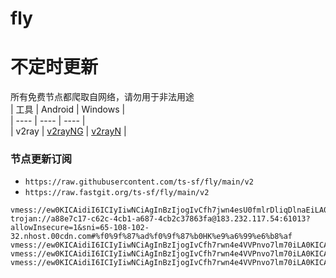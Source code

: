 # fly
# 不定时更新
所有免费节点都爬取自网络，请勿用于非法用途  
|  工具  | Android  | Windows  |  
|  ----  | ----   | ----  |  
| v2ray  | [v2rayNG](https://github.com/2dust/v2rayNG/releases) | [v2rayN](https://github.com/2dust/v2rayN/releases) |  
  
### 节点更新订阅  
- `https://raw.githubusercontent.com/ts-sf/fly/main/v2`  
- `https://raw.fastgit.org/ts-sf/fly/main/v2`  
``` 
vmess://ew0KICAidiI6ICIyIiwNCiAgInBzIjogIvCfh7jwn4esU0fmlrDliqDlnaEiLA0KICAiYWRkIjogIjQ1LjEzMS4yNDguMTg5IiwNCiAgInBvcnQiOiAiNDc0MDkiLA0KICAiaWQiOiAiNGFlZTNmNzAtMmQwMC00MjY1LTk4M2UtOGYwMjgxOTkzMDk5IiwNCiAgImFpZCI6ICIwIiwNCiAgInNjeSI6ICJhdXRvIiwNCiAgIm5ldCI6ICJrY3AiLA0KICAidHlwZSI6ICJub25lIiwNCiAgImhvc3QiOiAiIiwNCiAgInBhdGgiOiAiclF1azZlVERIcyIsDQogICJ0bHMiOiAiIiwNCiAgInNuaSI6ICIiDQp9
trojan://a88e7c17-c62c-4cb1-a687-4cb2c37863fa@183.232.117.54:61013?allowInsecure=1&sni=65-108-102-32.nhost.00cdn.com#%f0%9f%87%ad%f0%9f%87%b0HK%e9%a6%99%e6%b8%af
vmess://ew0KICAidiI6ICIyIiwNCiAgInBzIjogIvCfh7rwn4e4VVPnvo7lm70iLA0KICAiYWRkIjogIjE5Mi43NC4yNDkuMTM5IiwNCiAgInBvcnQiOiAiNDY3MTIiLA0KICAiaWQiOiAiNDE4MDQ4YWYtYTI5My00Yjk5LTliMGMtOThjYTM1ODBkZDI0IiwNCiAgImFpZCI6ICI2NCIsDQogICJzY3kiOiAiYXV0byIsDQogICJuZXQiOiAidGNwIiwNCiAgInR5cGUiOiAibm9uZSIsDQogICJob3N0IjogIiIsDQogICJwYXRoIjogIi8iLA0KICAidGxzIjogIiIsDQogICJzbmkiOiAiIg0KfQ==
vmess://ew0KICAidiI6ICIyIiwNCiAgInBzIjogIvCfh7rwn4e4VVPnvo7lm70iLA0KICAiYWRkIjogInZpc2EuY29tIiwNCiAgInBvcnQiOiAiODAiLA0KICAiaWQiOiAiMzczZjJkNzEtNzljYS00N2E0LTk3NGYtNzliMjU5MGU4YzYwIiwNCiAgImFpZCI6ICIwIiwNCiAgInNjeSI6ICJhdXRvIiwNCiAgIm5ldCI6ICJ3cyIsDQogICJ0eXBlIjogIm5vbmUiLA0KICAiaG9zdCI6ICJzc3JzdWIudjAzLnNzcnN1Yi5jb20iLA0KICAicGF0aCI6ICIvYXBpL3YzL2Rvd25sb2FkLmdldEZpbGUiLA0KICAidGxzIjogIiIsDQogICJzbmkiOiAiIg0KfQ==
vmess://ew0KICAidiI6ICIyIiwNCiAgInBzIjogIvCfh7rwn4e4VVPnvo7lm70iLA0KICAiYWRkIjogImlyYW5mcmVlZG9tLmR1Y2tkbnMub3JnIiwNCiAgInBvcnQiOiAiNDQzIiwNCiAgImlkIjogImE2ZTZiM2UwLWI4YTctNDEyMy04YWI0LTU3M2E5MjQxYTI1OSIsDQogICJhaWQiOiAiMCIsDQogICJzY3kiOiAiY2hhY2hhMjAtcG9seTEzMDUiLA0KICAibmV0IjogImdycGMiLA0KICAidHlwZSI6ICJtdWx0aSIsDQogICJob3N0IjogImlyYW5mcmVlZG9tLmR1Y2tkbnMub3JnIiwNCiAgInBhdGgiOiAiVWNNNkw3bllXaXpnNzh1Y0o3cCIsDQogICJ0bHMiOiAidGxzIiwNCiAgInNuaSI6ICJpcmFuZnJlZWRvbS5kdWNrZG5zLm9yZyINCn0=
```